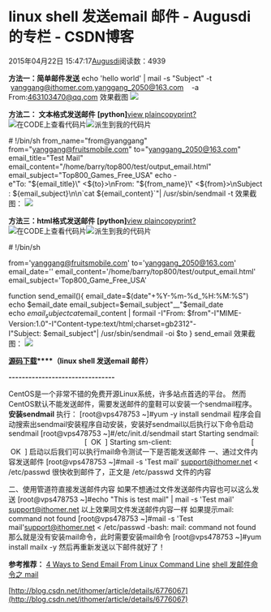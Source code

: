 
# linux shell 发送email 邮件 - Augusdi的专栏 - CSDN博客


2015年04月22日 15:47:17[Augusdi](https://me.csdn.net/Augusdi)阅读数：4939


**方法一：简单邮件发送**
echo 'hello world' | mail -s "Subject" -t  yanggang@ithomer.com,yanggang_2050@163.com    -a From:463103470@qq.com
效果截图
![](http://hi.csdn.net/attachment/201109/15/0_1316072917eb0k.gif)

**方法二： 文本格式发送邮件**
**[python]**[view plain](http://blog.csdn.net/ithomer/article/details/6776067#)[copy](http://blog.csdn.net/ithomer/article/details/6776067#)[print](http://blog.csdn.net/ithomer/article/details/6776067#)[?](http://blog.csdn.net/ithomer/article/details/6776067#)![在CODE上查看代码片](https://code.csdn.net/assets/CODE_ico.png)![派生到我的代码片](https://code.csdn.net/assets/ico_fork.svg)

\# !/bin/sh
from_name="from@yanggang"
from="yanggang@fruitsmobile.com"
to="yanggang_2050@163.com"
email_title="Test Mail"
email_content="/home/barry/top800/test/output_email.html"
email_subject="Top800_Games_Free_USA"
echo -e"To: \"${email_title}\" <${to}>\nFrom: \"${from_name}\" <${from}>\nSubject: ${email_subject}\n\n`cat ${email_content}`"| /usr/sbin/sendmail -t
效果截图：
![](http://hi.csdn.net/attachment/201109/15/0_1316072815lSj6.gif)

**方法三：html格式发送邮件**
**[python]**[view plain](http://blog.csdn.net/ithomer/article/details/6776067#)[copy](http://blog.csdn.net/ithomer/article/details/6776067#)[print](http://blog.csdn.net/ithomer/article/details/6776067#)[?](http://blog.csdn.net/ithomer/article/details/6776067#)![在CODE上查看代码片](https://code.csdn.net/assets/CODE_ico.png)![派生到我的代码片](https://code.csdn.net/assets/ico_fork.svg)

\# !/bin/sh

from='yanggang@fruitsmobile.com'
to='yanggang_2050@163.com'
email_date=''
email_content='/home/barry/top800/test/output_email.html'
email_subject='Top800_Game_Free_USA'

function send_email(){
email_date=$(date"+%Y-%m-%d_%H:%M:%S")
echo $email_date
email_subject=$email_subject"__"$email_date
echo $email_subject
cat $email_content | formail -I"From: $from"-I"MIME-Version:1.0"-I"Content-type:text/html;charset=gb2312"-I"Subject: $email_subject"| /usr/sbin/sendmail -oi $to
}
send_email
效果截图：
![](http://hi.csdn.net/attachment/201109/15/0_13160723790253.gif)

**[源码下载](http://download.csdn.net/detail/sunboy_2050/3604325)****（linux shell 发送email 邮件）**

**--------------------------------**

CentOS是一个非常不错的免费开源Linux系统，许多站点首选的平台。
然而CentOS默认不能发送邮件，需要发送邮件的童鞋可以安装一个sendmail程序。
**安装sendmail**
执行： [root@vps478753 ~]\#yum -y install sendmail
程序会自动搜索出sendmail安装程序自动安装，安装好sendmail以后执行以下命令启动sendmail
[root@vps478753 ~]\#/etc/init.d/sendmail start
Starting sendmail:                                         [  OK  ]
Starting sm-client:                                        [  OK  ]
启动以后我们可以执行mail命令测试一下是否能发送邮件
一、通过文件内容发送邮件
[root@vps478753 ~]\#mail -s 'Test mail' support@ithomer.net < /etc/passwd
很快收到邮件了，正文是 /etc/passwd 文件的内容

二、使用管道符直接发送邮件内容
如果不想通过文件发送邮件内容也可以这么发送
[root@vps478753 ~]\#echo "This is test mail" | mail -s 'Test mail' support@ithomer.net
以上效果同文件发送邮件内容一样
如果提示mail: command not found
[root@vps478753 ~]\#mail -s 'Test mail'support@ithomer.net < /etc/passwd
-bash: mail: command not found
那么就是没有安装mail命令，此时需要安装mail命令
[root@vps478753 ~]\#yum install mailx -y
然后再重新发送以下邮件就好了！


**参考推荐：**
[4 Ways to Send Email From Linux Command Line](http://tecadmin.net/ways-to-send-email-from-linux-command-line/#)
[shell 发邮件命令之 mail](http://blog.csdn.net/kevinew/article/details/9147951)

[http://blog.csdn.net/ithomer/article/details/6776067](http://blog.csdn.net/ithomer/article/details/6776067)



